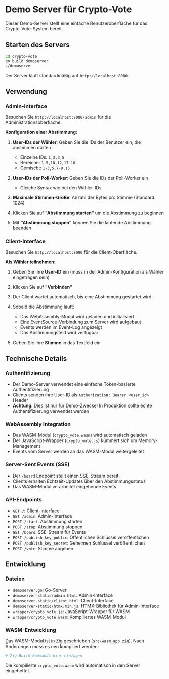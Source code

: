 # Demo Server für Crypto-Vote

Dieser Demo-Server stellt eine einfache Benutzeroberfläche für das Crypto-Vote-System bereit.

## Starten des Servers

```bash
cd crypto-vote
go build demoserver
./demoserver
```

Der Server läuft standardmäßig auf `http://localhost:8080`.

## Verwendung

### Admin-Interface

Besuchen Sie `http://localhost:8080/admin` für die Administrationsoberfläche.

**Konfiguration einer Abstimmung:**

1. **User-IDs der Wähler**: Geben Sie die IDs der Benutzer ein, die abstimmen dürfen
   - Einzelne IDs: `1,2,3,5`
   - Bereiche: `1-5,10,12,17-18`
   - Gemischt: `1-3,5,7-9,15`

2. **User-IDs der Poll-Worker**: Geben Sie die IDs der Poll-Worker ein
   - Gleiche Syntax wie bei den Wähler-IDs

3. **Maximale Stimmen-Größe**: Anzahl der Bytes pro Stimme (Standard: 1024)

4. Klicken Sie auf **"Abstimmung starten"** um die Abstimmung zu beginnen

5. Mit **"Abstimmung stoppen"** können Sie die laufende Abstimmung beenden

### Client-Interface

Besuchen Sie `http://localhost:8080` für die Client-Oberfläche.

**Als Wähler teilnehmen:**

1. Geben Sie Ihre **User-ID** ein (muss in der Admin-Konfiguration als Wähler eingetragen sein)

2. Klicken Sie auf **"Verbinden"**

3. Der Client wartet automatisch, bis eine Abstimmung gestartet wird

4. Sobald die Abstimmung läuft:
   - Das WebAssembly-Modul wird geladen und initialisiert
   - Eine EventSource-Verbindung zum Server wird aufgebaut
   - Events werden im Event-Log angezeigt
   - Das Abstimmungsfeld wird verfügbar

5. Geben Sie Ihre **Stimme** in das Textfeld ein

## Technische Details

### Authentifizierung

- Der Demo-Server verwendet eine einfache Token-basierte Authentifizierung
- Clients senden ihre User-ID als `Authorization: Bearer <user_id>` Header
- **Achtung**: Dies ist nur für Demo-Zwecke! In Produktion sollte echte Authentifizierung verwendet werden

### WebAssembly Integration

- Das WASM-Modul (`crypto_vote.wasm`) wird automatisch geladen
- Der JavaScript-Wrapper (`crypto_vote.js`) kümmert sich um Memory-Management
- Events vom Server werden an das WASM-Modul weitergeleitet

### Server-Sent Events (SSE)

- Der `/board` Endpoint stellt einen SSE-Stream bereit
- Clients erhalten Echtzeit-Updates über den Abstimmungsstatus
- Das WASM-Modul verarbeitet eingehende Events

### API-Endpoints

- `GET /`: Client-Interface
- `GET /admin`: Admin-Interface
- `POST /start`: Abstimmung starten
- `POST /stop`: Abstimmung stoppen
- `GET /board`: SSE-Stream für Events
- `POST /publish_key_public`: Öffentlichen Schlüssel veröffentlichen
- `POST /publish_key_secret`: Geheimen Schlüssel veröffentlichen
- `POST /vote`: Stimme abgeben

## Entwicklung

### Dateien

- `demoserver.go`: Go-Server
- `demoserver-static/admin.html`: Admin-Interface
- `demoserver-static/client.html`: Client-Interface
- `demoserver-static/htmx.min.js`: HTMX-Bibliothek für Admin-Interface
- `wrapper/crypto_vote.js`: JavaScript-Wrapper für WASM
- `wrapper/crypto_vote.wasm`: Kompiliertes WASM-Modul

### WASM-Entwicklung

Das WASM-Modul ist in Zig geschrieben (`src/wasm_app.zig`). Nach Änderungen muss es neu kompiliert werden:

```bash
# Zig-Build-Kommando hier einfügen
```

Die kompilierte `crypto_vote.wasm` wird automatisch in den Server eingebettet.
